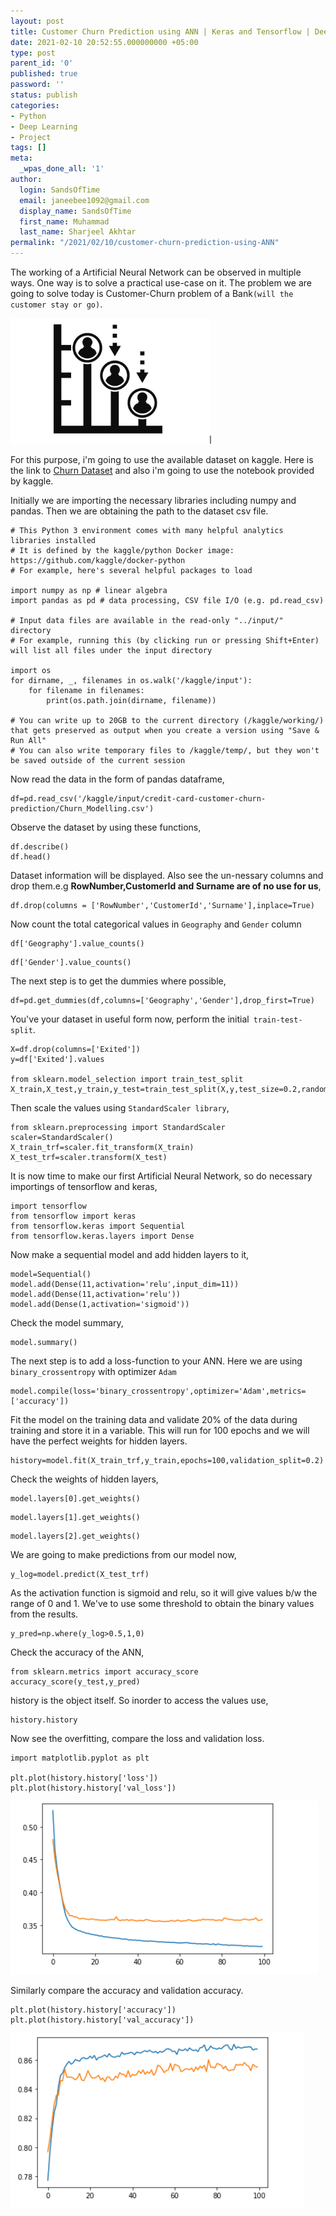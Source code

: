 ```yaml
---
layout: post
title: Customer Churn Prediction using ANN | Keras and Tensorflow | Deep Learning Classification
date: 2021-02-10 20:52:55.000000000 +05:00
type: post
parent_id: '0'
published: true
password: ''
status: publish
categories:
- Python
- Deep Learning
- Project 
tags: []
meta:
  _wpas_done_all: '1'
author:
  login: SandsOfTime
  email: janeebee1092@gmail.com
  display_name: SandsOfTime
  first_name: Muhammad
  last_name: Sharjeel Akhtar
permalink: "/2021/02/10/customer-churn-prediction-using-ANN"
---
```


The working of a Artificial Neural Network can be observed in multiple ways. One way is to solve a practical use-case on it. The problem we are going to solve today is Customer-Churn problem of a Bank`(will the customer stay or go)`.

![3](/assets/images/clt/customer-churn-prediction-using-ann/3.png) 

For this purpose, i'm going to use the available dataset on kaggle. Here is the link to [Churn Dataset](https://www.kaggle.com/code/campusx/notebook8ad570467f) and also i'm going to use the notebook provided by kaggle.

Initially we are importing the necessary libraries including numpy and pandas. Then we are obtaining the path to the dataset csv file.

```
# This Python 3 environment comes with many helpful analytics libraries installed
# It is defined by the kaggle/python Docker image: https://github.com/kaggle/docker-python
# For example, here's several helpful packages to load

import numpy as np # linear algebra
import pandas as pd # data processing, CSV file I/O (e.g. pd.read_csv)

# Input data files are available in the read-only "../input/" directory
# For example, running this (by clicking run or pressing Shift+Enter) will list all files under the input directory

import os
for dirname, _, filenames in os.walk('/kaggle/input'):
    for filename in filenames:
        print(os.path.join(dirname, filename))

# You can write up to 20GB to the current directory (/kaggle/working/) that gets preserved as output when you create a version using "Save & Run All" 
# You can also write temporary files to /kaggle/temp/, but they won't be saved outside of the current session
```

Now read the data in the form of pandas dataframe,

```
df=pd.read_csv('/kaggle/input/credit-card-customer-churn-prediction/Churn_Modelling.csv')
```

Observe the dataset by using these functions,

```
df.describe()
df.head()
```

Dataset information will be displayed. Also see the un-nessary columns and drop them.e.g **RowNumber,CustomerId and Surname are of no use for us**,

```
df.drop(columns = ['RowNumber','CustomerId','Surname'],inplace=True)
```

Now count the total categorical values in `Geography` and `Gender` column 

```
df['Geography'].value_counts()
```

```
df['Gender'].value_counts()
```

The next step is to get the dummies where possible,

```
df=pd.get_dummies(df,columns=['Geography','Gender'],drop_first=True)
```

You've your dataset in useful form now, perform the initial` train-test-split`.

```
X=df.drop(columns=['Exited'])
y=df['Exited'].values

from sklearn.model_selection import train_test_split
X_train,X_test,y_train,y_test=train_test_split(X,y,test_size=0.2,random_state=0)
```

Then scale the values using `StandardScaler library`,

```
from sklearn.preprocessing import StandardScaler
scaler=StandardScaler()
X_train_trf=scaler.fit_transform(X_train)
X_test_trf=scaler.transform(X_test)
```

It is now time to make our first Artificial Neural Network, so do necessary importings of tensorflow and keras,

```
import tensorflow
from tensorflow import keras
from tensorflow.keras import Sequential
from tensorflow.keras.layers import Dense
```

Now make a sequential model and add hidden layers to it,

```
model=Sequential()
model.add(Dense(11,activation='relu',input_dim=11))
model.add(Dense(11,activation='relu'))
model.add(Dense(1,activation='sigmoid'))
```

Check the model summary,

```
model.summary()
```

The next step is to add a loss-function to your ANN. Here we are using `binary_crossentropy` with optimizer `Adam`

```
model.compile(loss='binary_crossentropy',optimizer='Adam',metrics=['accuracy'])
```

Fit the model on the training data and validate 20% of the data during training and store it in a variable. This will run for 100 epochs and we will have the perfect weights for hidden layers.

```
history=model.fit(X_train_trf,y_train,epochs=100,validation_split=0.2)
```

Check the weights of hidden layers,

```
model.layers[0].get_weights()
```

```
model.layers[1].get_weights()
```

```
model.layers[2].get_weights()
```

We are going to make predictions from our model now,

```
y_log=model.predict(X_test_trf)
```

As the activation function is sigmoid and relu, so it will give values b/w the range of 0 and 1. We've to use some threshold to obtain the binary values from the results.

```
y_pred=np.where(y_log>0.5,1,0)
```

Check the accuracy of the ANN,

```
from sklearn.metrics import accuracy_score
accuracy_score(y_test,y_pred)
```

history is the object itself. So inorder to access the values use,

```
history.history
```

Now see the overfitting, compare the loss and validation loss.

```
import matplotlib.pyplot as plt

plt.plot(history.history['loss'])
plt.plot(history.history['val_loss'])
```

![1](/assets/images/clt/customer-churn-prediction-using-ann/1.png)

Similarly compare the accuracy and validation accuracy.

```
plt.plot(history.history['accuracy'])
plt.plot(history.history['val_accuracy'])
```

![2](/assets/images/clt/customer-churn-prediction-using-ann/2.png)